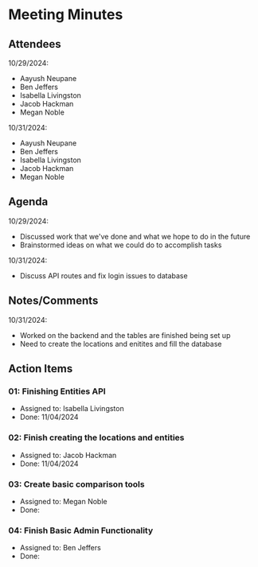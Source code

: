 # Meeting Minutes

##  Attendees
10/29/2024:
* Aayush Neupane
* Ben Jeffers
* Isabella Livingston
* Jacob Hackman
* Megan Noble

10/31/2024:
* Aayush Neupane
* Ben Jeffers
* Isabella Livingston
* Jacob Hackman
* Megan Noble

##  Agenda
10/29/2024:
- Discussed work that we've done and what we hope to do in the future 
- Brainstormed ideas on what we could do to accomplish tasks

10/31/2024:
- Discuss API routes and fix login issues to database

##  Notes/Comments

10/31/2024:
- Worked on the backend and the tables are finished being set up
- Need to create the locations and enitites and fill the database

##  Action Items

###  01:  Finishing Entities API
- Assigned to: Isabella Livingston
- Done: 11/04/2024

###  02:  Finish creating the locations and entities
- Assigned to: Jacob Hackman
- Done: 11/04/2024

###  03:  Create basic comparison tools 
- Assigned to: Megan Noble
- Done: 

###  04:  Finish Basic Admin Functionality 
- Assigned to: Ben Jeffers
- Done: 